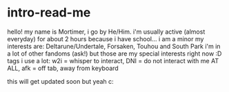 # intro-read-me
hello! my name is Mortimer, i go by He/Him. i'm usually active (almost everyday) for about 2 hours because i have school... i am a minor
my interests are: Deltarune/Undertale, Forsaken, Touhou and South Park
i'm in a lot of other fandoms (ask!) but those are my special interests right now :D
tags i use a lot: w2i = whisper to interact, DNI = do not interact with me AT ALL, afk = off tab, away from keyboard

this will get updated soon but yeah c: 
